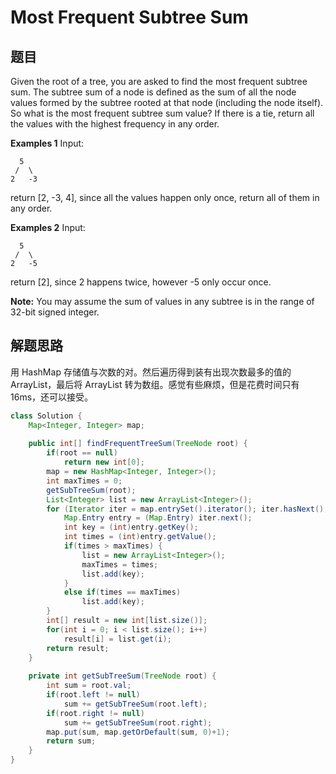 # Most Frequent Subtree Sum

## 题目

Given the root of a tree, you are asked to find the most frequent subtree sum. The subtree sum of a node is defined as the sum of all the node values formed by the subtree rooted at that node (including the node itself). So what is the most frequent subtree sum value? If there is a tie, return all the values with the highest frequency in any order.

**Examples 1**
Input:

```
  5
 /  \
2   -3
```

return [2, -3, 4], since all the values happen only once, return all of them in any order.

**Examples 2**
Input:

```
  5
 /  \
2   -5
```

return [2], since 2 happens twice, however -5 only occur once.

**Note:** You may assume the sum of values in any subtree is in the range of 32-bit signed integer. 

## 解题思路

用 HashMap 存储值与次数的对。然后遍历得到装有出现次数最多的值的 ArrayList，最后将 ArrayList 转为数组。感觉有些麻烦，但是花费时间只有 16ms，还可以接受。

```java
class Solution {
    Map<Integer, Integer> map;
    
    public int[] findFrequentTreeSum(TreeNode root) {
        if(root == null)
            return new int[0];
        map = new HashMap<Integer, Integer>();
        int maxTimes = 0;
        getSubTreeSum(root);
        List<Integer> list = new ArrayList<Integer>();
        for (Iterator iter = map.entrySet().iterator(); iter.hasNext();) {
            Map.Entry entry = (Map.Entry) iter.next();
            int key = (int)entry.getKey();
            int times = (int)entry.getValue();
            if(times > maxTimes) {
                list = new ArrayList<Integer>();
                maxTimes = times;
                list.add(key);
            }
            else if(times == maxTimes)
                list.add(key);
        }
        int[] result = new int[list.size()];
        for(int i = 0; i < list.size(); i++)
            result[i] = list.get(i);
        return result;
    }
    
    private int getSubTreeSum(TreeNode root) {
        int sum = root.val;
        if(root.left != null)
            sum += getSubTreeSum(root.left);
        if(root.right != null)
            sum += getSubTreeSum(root.right);
        map.put(sum, map.getOrDefault(sum, 0)+1);
        return sum;
    }
}
```



